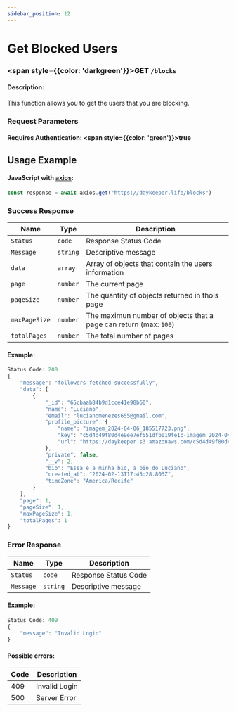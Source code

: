 ```yaml
---
sidebar_position: 12
---
```


# Get Blocked Users

### <span style={{color: 'darkgreen'}}>GET</span> `/blocks`

#### Description:

This function allows you to get the users that you are blocking.

### Request Parameters

#### Requires Authentication: <span style={{color: 'green'}}>true</span>

## Usage Example

#### JavaScript with <a href="https://axios-http.com/docs/intro">axios</a>:

```javascript
const response = await axios.get("https://daykeeper.life/blocks")
```

### Success Response

| Name          | Type     | Description                                                       |
| ------------- | -------- | ----------------------------------------------------------------- |
| `Status`      | `code`   | Response Status Code                                              |
| `Message`     | `string` | Descriptive message                                               |
| `data`        | `array`  | Array of objects that contain the users information               |
| `page`        | `number` | The current page                                                  |
| `pageSize`    | `number` | The quantity of objects returned in thois page                    |
| `maxPageSize` | `number` | The maximun number of objects that a page can return (max: `100`) |
| `totalPages`  | `number` | The total number of pages                                         |

#### Example:

```javascript
Status Code: 200
{
    "message": "followers fetched successfully",
    "data": [
        {
            "_id": "65cbaab84b9d1cce41e98b60",
            "name": "Luciano",
            "email": "lucianomenezes655@gmail.com",
            "profile_picture": {
                "name": "imagem_2024-04-06_185517723.png",
                "key": "c5d4d49f80d4e9ee7ef551dfb019fe1b-imagem_2024-04-06_185517723.png",
                "url": "https://daykeeper.s3.amazonaws.com/c5d4d49f80d4e9ee7ef551dfb019fe1b-imagem_2024-04-06_185517723.png"
            },
            "private": false,
            "__v": 2,
            "bio": "Essa é a minha bio, a bio do Luciano",
            "created_at": "2024-02-13T17:45:28.803Z",
            "timeZone": "America/Recife"
        }
    ],
    "page": 1,
    "pageSize": 1,
    "maxPageSize": 1,
    "totalPages": 1
}
```

### Error Response

| Name      | Type     | Description          |
| --------- | -------- | -------------------- |
| `Status`  | `code`   | Response Status Code |
| `Message` | `string` | Descriptive message  |

#### Example:

```javascript
Status Code: 409
{
    "message": "Invalid Login"
}
```

#### Possible errors:

| Code | Description   |
| ---- | ------------- |
| 409  | Invalid Login |
| 500  | Server Error  |
